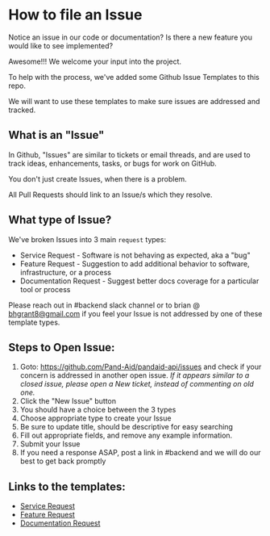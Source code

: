 # How to file an Issue

Notice an issue in our code or documentation? Is there a new feature you would like to see implemented?

Awesome!!! We welcome your input into the project.

To help with the process, we've added some Github Issue Templates to this repo.

We will want to use these templates to make sure issues are addressed and tracked.

## What is an "Issue"

In Github, "Issues" are similar to tickets or email threads, and are used to track ideas, enhancements, tasks, or bugs for work on GitHub.

You don't just create Issues, when there is a problem.

All Pull Requests should link to an Issue/s which they resolve.

## What type of Issue?

We've broken Issues into 3 main `request` types:

* Service Request - Software is not behaving as expected, aka a "bug"
* Feature Request - Suggestion to add additional behavior to software, infrastructure, or a process
* Documentation Request - Suggest better docs coverage for a particular tool or process

Please reach out in #backend slack channel or to brian @ bhgrant8@gmail.com if you feel your Issue is not addressed by one of these template types.

## Steps to Open Issue:

1. Goto: https://github.com/Pand-Aid/pandaid-api/issues and check if your concern is addressed in another open issue. *If it appears similar to a closed issue, please open a New ticket, instead of commenting on old one.*
2. Click the "New Issue" button
3. You should have a choice between the 3 types
4. Choose appropriate type to create your Issue
5. Be sure to update title, should be descriptive for easy searching
6. Fill out appropriate fields, and remove any example information.
7. Submit your Issue
8. If you need a response ASAP, post a link in #backend and we will do our best to get back promptly

## Links to the templates:

* [Service Request](../../.github/ISSUE_TEMPLATE/service_request_template.md)
* [Feature Request](../../.github/ISSUE_TEMPLATE/feature_request_template.md)
* [Documentation Request](../../.github/ISSUE_TEMPLATE/documentation_request_template.md)
